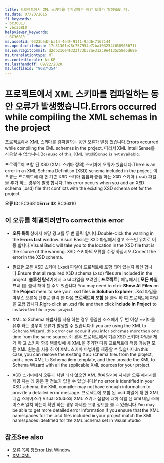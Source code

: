 ```yaml
---
title: 프로젝트에서 XML 스키마를 컴파일하는 동안 오류가 발생했습니다.
ms.date: 07/20/2015
f1_keywords:
- bc36810
- vbc36810
helpviewer_keywords:
- BC36810
ms.assetid: 9323b5d2-ba14-4e49-91f1-9ad647162144
ms.openlocfilehash: 17c31301e28c757954e72ba103254f038905671f
ms.sourcegitcommit: d2db216e46323f73b32ae312c9e4135258e5d68e
ms.translationtype: MT
ms.contentlocale: ko-KR
ms.lasthandoff: 09/22/2020
ms.locfileid: "90874354"
---
```

# <a name="errors-occurred-while-compiling-the-xml-schemas-in-the-project"></a><span data-ttu-id="a03d7-102">프로젝트에서 XML 스키마를 컴파일하는 동안 오류가 발생했습니다.</span><span class="sxs-lookup"><span data-stu-id="a03d7-102">Errors occurred while compiling the XML schemas in the project</span></span>

<span data-ttu-id="a03d7-103">프로젝트에서 XML 스키마를 컴파일하는 동안 오류가 발생 했습니다.</span><span class="sxs-lookup"><span data-stu-id="a03d7-103">Errors occurred while compiling the XML schemas in the project.</span></span> <span data-ttu-id="a03d7-104">따라서 XML IntelliSense를 사용할 수 없습니다.</span><span class="sxs-lookup"><span data-stu-id="a03d7-104">Because of this, XML IntelliSense is not available.</span></span>  
  
 <span data-ttu-id="a03d7-105">프로젝트에 포함 된 XSD (XML 스키마 정의) 스키마에 오류가 있습니다.</span><span class="sxs-lookup"><span data-stu-id="a03d7-105">There is an error in an XML Schema Definition (XSD) schema included in the project.</span></span> <span data-ttu-id="a03d7-106">이 오류는 프로젝트에 대 한 기존 XSD 스키마 집합과 충돌 하는 XSD 스키마 (.xsd) 파일을 추가 하는 경우에 발생 합니다.</span><span class="sxs-lookup"><span data-stu-id="a03d7-106">This error occurs when you add an XSD schema (.xsd) file that conflicts with the existing XSD schema set for the project.</span></span>  
  
 <span data-ttu-id="a03d7-107">**오류 ID:** BC36810</span><span class="sxs-lookup"><span data-stu-id="a03d7-107">**Error ID:** BC36810</span></span>  
  
## <a name="to-correct-this-error"></a><span data-ttu-id="a03d7-108">이 오류를 해결하려면</span><span class="sxs-lookup"><span data-stu-id="a03d7-108">To correct this error</span></span>  
  
- <span data-ttu-id="a03d7-109">**오류 목록** 창에서 해당 경고를 두 번 클릭 합니다.</span><span class="sxs-lookup"><span data-stu-id="a03d7-109">Double-click the warning in the **Errors List** window.</span></span> <span data-ttu-id="a03d7-110">Visual Basic는 XSD 파일에서 경고 소스인 위치로 이동 합니다.</span><span class="sxs-lookup"><span data-stu-id="a03d7-110">Visual Basic will take you to the location in the XSD file that is the source of the warning.</span></span> <span data-ttu-id="a03d7-111">XSD 스키마의 오류를 수정 하십시오.</span><span class="sxs-lookup"><span data-stu-id="a03d7-111">Correct the error in the XSD schema.</span></span>  
  
- <span data-ttu-id="a03d7-112">필요한 모든 XSD 스키마 (.xsd) 파일이 프로젝트에 포함 되어 있는지 확인 합니다.</span><span class="sxs-lookup"><span data-stu-id="a03d7-112">Ensure that all required XSD schema (.xsd) files are included in the project.</span></span> <span data-ttu-id="a03d7-113">**솔루션 탐색기**에서 .xsd 파일을 보려면 [ **프로젝트** ] 메뉴에서 [ **모든 파일 표시** ]를 클릭 해야 할 수도 있습니다.</span><span class="sxs-lookup"><span data-stu-id="a03d7-113">You may need to click **Show All Files** on the **Project** menu to see your .xsd files in **Solution Explorer**.</span></span> <span data-ttu-id="a03d7-114">.Xsd 파일을 마우스 오른쪽 단추로 클릭 한 다음 **프로젝트에 포함** 을 클릭 하 여 프로젝트에 파일을 포함 합니다.</span><span class="sxs-lookup"><span data-stu-id="a03d7-114">Right-click an .xsd file and then click **Include In Project** to include the file in your project.</span></span>  
  
- <span data-ttu-id="a03d7-115">XML to Schema 마법사를 사용 하는 경우 동일한 소스에서 두 번 이상 스키마를 유추 하는 경우이 오류가 발생할 수 있습니다.</span><span class="sxs-lookup"><span data-stu-id="a03d7-115">If you are using the XML to Schema Wizard, this error can occur if you infer schemas more than one time from the same source.</span></span> <span data-ttu-id="a03d7-116">이 경우 프로젝트에서 기존 XSD 스키마 파일을 제거 하 고 스키마 항목 템플릿에 새 XML을 추가한 다음 프로젝트에 적용 가능한 모든 XML 원본을 사용 하 여 XML 스키마 마법사를 제공할 수 있습니다.</span><span class="sxs-lookup"><span data-stu-id="a03d7-116">In this case, you can remove the existing XSD schema files from the project, add a new XML to Schema item template, and then provide the XML to Schema Wizard with all the applicable XML sources for your project.</span></span>  
  
- <span data-ttu-id="a03d7-117">XSD 스키마에서 오류가 식별 되지 않으면 XML 컴파일러에 자세한 오류 메시지를 제공 하는 데 충분 한 정보가 없을 수 있습니다.</span><span class="sxs-lookup"><span data-stu-id="a03d7-117">If no error is identified in your XSD schema, the XML compiler may not have enough information to provide a detailed error message.</span></span> <span data-ttu-id="a03d7-118">프로젝트에 포함 된 .xsd 파일에 대 한 XML 네임 스페이스가 Visual Studio의 XML 스키마 집합에 대해 식별 된 xml 네임 스페이스와 일치 하는지 확인 하는 경우 자세한 오류 정보를 볼 수 있습니다.</span><span class="sxs-lookup"><span data-stu-id="a03d7-118">You may be able to get more detailed error information if you ensure that the XML namespaces for the .xsd files included in your project match the XML namespaces identified for the XML Schema set in Visual Studio.</span></span>  
  
## <a name="see-also"></a><span data-ttu-id="a03d7-119">참조</span><span class="sxs-lookup"><span data-stu-id="a03d7-119">See also</span></span>

- [<span data-ttu-id="a03d7-120">오류 목록 창</span><span class="sxs-lookup"><span data-stu-id="a03d7-120">Error List Window</span></span>](/visualstudio/ide/reference/error-list-window)
- [<span data-ttu-id="a03d7-121">XML</span><span class="sxs-lookup"><span data-stu-id="a03d7-121">XML</span></span>](../../programming-guide/language-features/xml/index.md)
